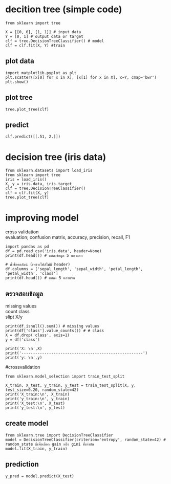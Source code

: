 # decition tree (simple code)
```
from sklearn import tree

X = [[0, 0], [1, 1]] # input data
Y = [0, 1] # output data or target
clf = tree.DecisionTreeClassifier() # model
clf = clf.fit(X, Y) #train
```
## plot data
```
import matplotlib.pyplot as plt
plt.scatter([x[0] for x in X], [x[1] for x in X], c=Y, cmap='bwr')
plt.show()
```
## plot tree
```
tree.plot_tree(clf)
```
## predict
```
clf.predict([[.51, 2.]])
```
# decision tree (iris data)
```
from sklearn.datasets import load_iris
from sklearn import tree
iris = load_iris()
X, y = iris.data, iris.target
clf = tree.DecisionTreeClassifier()
clf = clf.fit(X, y)
tree.plot_tree(clf)
```
# improving model
cross validation  
evaluation; confusion matrix, accuracy, precision, recall, F1  
```
import pandas as pd
df = pd.read_csv('iris.data', header=None)
print(df.head()) # แสดงข้อมูล 5 แถวแรก
```
```
# ตั้งชื่อคอลัมน์ (เพราะไฟล์ไม่มี header)
df.columns = ['sepal_length', 'sepal_width', 'petal_length', 'petal_width', 'class']
print(df.head()) # แสดง 5 แถวแรก
```
## ตรวจสอบข้อมูล
missing values  
count class  
slipt X/y  
```
print(df.isnull().sum()) # missing values 
print(df['class'].value_counts()) # # class
X = df.drop('class', axis=1)
y = df['class']

print('X: \n',X)
print('-----------------------------------------------------')
print('y: \n',y)
```
#crossvalidation
```
from sklearn.model_selection import train_test_split

X_train, X_test, y_train, y_test = train_test_split(X, y, test_size=0.20, random_state=42)
print('X_train:\n', X_train)
print('y_train:\n', y_train)
print('X_test:\n', X_test)
print('y_test:\n', y_test)
```
## create model
```
from sklearn.tree import DecisionTreeClassifier
model = DecisionTreeClassifier(criterion='entropy', random_state=42) # random_state มีเพื่อเลือก gain หรือ gini ที่เท่ากัน 
model.fit(X_train, y_train)
```
## prediction
```
y_pred = model.predict(X_test)
```
